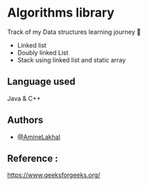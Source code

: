
# Algorithms library
Track of my Data structures learning journey 🧮

- Linked list
- Doubly linked List
- Stack using linked list and static array


## Language used

Java & C++ 


## Authors


- [@AmineLakhal](https://github.com/aminelkl)


## Reference : 
https://www.geeksforgeeks.org/
